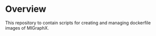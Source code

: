 # Overview
This repository to contain scripts for creating and managing dockerfile
images of MIGraphX.